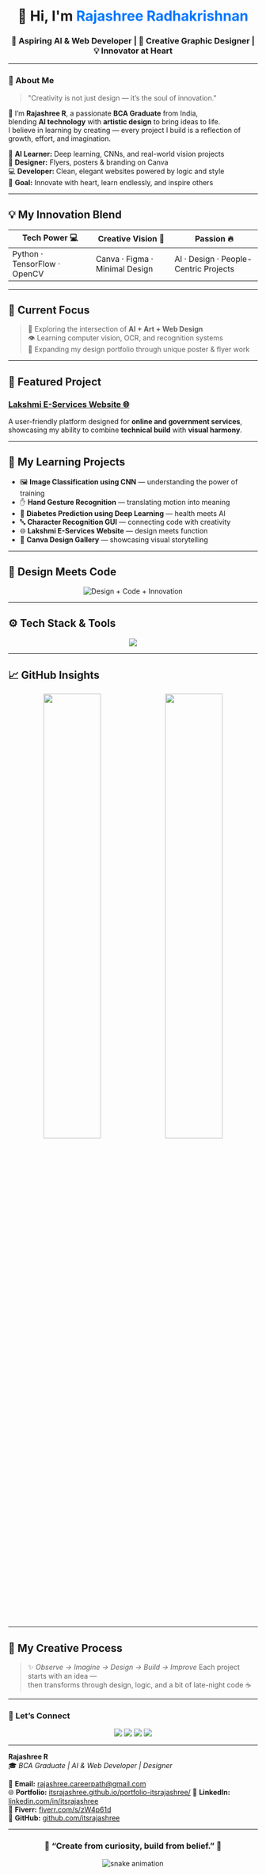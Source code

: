 
<!-- Rajashree Radhakrishnan GitHub Profile README -->
<p align="center">

<h1 align="center">👋 Hi, I'm <span style="color:#0077ff;">Rajashree Radhakrishnan</span></h1>
<h3 align="center">🌌 Aspiring AI & Web Developer | 🎨 Creative Graphic Designer | 💡 Innovator at Heart</h3>

---

### 🌸 About Me  

> "Creativity is not just design — it’s the soul of innovation."  

💫 I’m **Rajashree R**, a passionate **BCA Graduate** from India,  
blending **AI technology** with **artistic design** to bring ideas to life.  
I believe in learning by creating — every project I build is a reflection of growth, effort, and imagination.  

🧠 **AI Learner:** Deep learning, CNNs, and real-world vision projects  
🎨 **Designer:** Flyers, posters & branding on Canva  
💻 **Developer:** Clean, elegant websites powered by logic and style  
🌱 **Goal:** Innovate with heart, learn endlessly, and inspire others  

---

## 💡 My Innovation Blend

| Tech Power 💻 | Creative Vision 🎨 | Passion 🔥 |
|---------------|--------------------|-------------|
| Python · TensorFlow · OpenCV | Canva · Figma · Minimal Design | AI · Design · People-Centric Projects |

---

## 🧠 Current Focus  

> 🚀 Exploring the intersection of **AI + Art + Web Design**  
> 👁️ Learning computer vision, OCR, and recognition systems  
> 🎨 Expanding my design portfolio through unique poster & flyer work  

---

## 🌟 Featured Project  
### [Lakshmi E-Services Website 🌐](https://lakshmi-online-center.netlify.app)
A user-friendly platform designed for **online and government services**,  
showcasing my ability to combine **technical build** with **visual harmony**.  

---

## 🧩 My Learning Projects  

- 🖼️ **Image Classification using CNN** — understanding the power of training  
- ✋ **Hand Gesture Recognition** — translating motion into meaning  
- 💉 **Diabetes Prediction using Deep Learning** — health meets AI  
- 🔤 **Character Recognition GUI** — connecting code with creativity  
- 🌐 **Lakshmi E-Services Website** — design meets function  
- 🎨 **Canva Design Gallery** — showcasing visual storytelling  

---

## 🎨 Design Meets Code  

<p align="center">
  <img src="https://readme-typing-svg.demolab.com?font=Roboto+Mono&size=20&pause=1000&color=F7DF1E&center=true&vCenter=true&width=500&lines=Design+with+Purpose.;Code+with+Passion.;Innovate+with+Heart.%F0%9F%92%96" alt="Design + Code + Innovation">
</p>

---

## ⚙️ Tech Stack & Tools  

<p align="center">
  <img src="https://skillicons.dev/icons?i=python,tensorflow,opencv,html,css,js,netlify,figma,canva,vscode,git,github&theme=light" />
</p>

---

## 📈 GitHub Insights  

<p align="center">
  <img src="https://github-readme-stats.vercel.app/api?username=itsrajashree&show_icons=true&theme=radical&hide_border=true" width="48%">
  <img src="https://github-readme-streak-stats.herokuapp.com/?user=itsrajashree&theme=radical&hide_border=true" width="48%">
</p>

---

## 💫 My Creative Process  

> ✨ *Observe → Imagine → Design → Build → Improve* 
Each project starts with an idea —  
then transforms through design, logic, and a bit of late-night code ☕  


---

### 💼 Let’s Connect
<p align="center">
  <a href="mailto:rajashree.careerpath@gmail.com"><img src="https://img.shields.io/badge/Email-D14836?style=for-the-badge&logo=gmail&logoColor=white"/></a>
  <a href="https://www.linkedin.com/in/itsrajashree"><img src="https://img.shields.io/badge/LinkedIn-0077B5?style=for-the-badge&logo=linkedin&logoColor=white"/></a>
  <a href="https://github.com/itsrajashree"><img src="https://img.shields.io/badge/GitHub-181717?style=for-the-badge&logo=github&logoColor=white"/></a>
 <a href="https://itsrajashree.github.io/portfolio-itsrajashree/"><img src="https://img.shields.io/badge/Portfolio-FF4088?style=for-the-badge&logo=vercel&logoColor=white"/></a>
</p>

--- 

**Rajashree R**  
🎓 *BCA Graduate | AI & Web Developer | Designer*  

📧 **Email:** [rajashree.careerpath@gmail.com](mailto:rajashree.careerpath@gmail.com)  
🌐 **Portfolio:** [itsrajashree.github.io/portfolio-itsrajashree/](https://itsrajashree.github.io/portfolio-itsrajashree/) 
💼 **LinkedIn:** [linkedin.com/in/itsrajashree](https://www.linkedin.com/in/itsrajashree)  
🎨 **Fiverr:** [fiverr.com/s/zW4p61d](https://www.fiverr.com/s/zW4p61d)  
📍 **GitHub:** [github.com/itsrajashree](https://github.com/itsrajashree)

---

<h3 align="center">💖 “Create from curiosity, build from belief.” 💖</h3>

<p align="center">
  <img src="https://github.com/itsrajashree/itsrajashree/blob/output/github-contribution-grid-snake.svg" alt="snake animation" />
</p>
